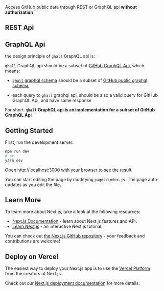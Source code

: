 Access GitHub public data through REST or GraphQL api **without authorization**

## REST Api

## GraphQL Api

the design principle of `ghall` GraphQL api is:

`ghall` GraphQL api should be a subset of [GitHub GraphQL Api](https://docs.github.com/graphql), which means:

- [`ghall` graphql schema](schema.ghall.graphql) should be a subset of [GitHub public graphql schema](https://docs.github.com/public/schema.docs.graphql),

- each query to `ghall` graphql api, should be also a valid query for GitHub GraphQL Api, and have same response

For short: **`ghall` GraphQL api is an implementation for a subset of GitHub GraphQL Api**

## Getting Started

First, run the development server:

```bash
npm run dev
# or
yarn dev
```

Open [http://localhost:3000](http://localhost:3000) with your browser to see the result.

You can start editing the page by modifying `pages/index.js`. The page auto-updates as you edit the file.

## Learn More

To learn more about Next.js, take a look at the following resources:

- [Next.js Documentation](https://nextjs.org/docs) - learn about Next.js features and API.
- [Learn Next.js](https://nextjs.org/learn) - an interactive Next.js tutorial.

You can check out [the Next.js GitHub repository](https://github.com/vercel/next.js/) - your feedback and contributions are welcome!

## Deploy on Vercel

The easiest way to deploy your Next.js app is to use the [Vercel Platform](https://vercel.com/import?utm_medium=default-template&filter=next.js&utm_source=create-next-app&utm_campaign=create-next-app-readme) from the creators of Next.js.

Check out our [Next.js deployment documentation](https://nextjs.org/docs/deployment) for more details.
